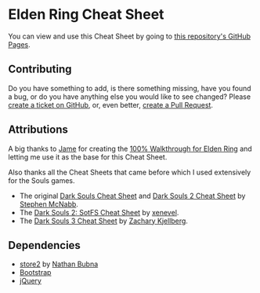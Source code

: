 # Elden Ring Cheat Sheet

You can view and use this Cheat Sheet by going to [this repository's GitHub Pages](http://sunmar.github.io/elden-ring-cheat-sheet/).

## Contributing

Do you have something to add, is there something missing, have you found a bug, or do you have anything else you would like to see changed? Please [create a ticket on GitHub](https://github.com/SunMar/elden-ring-cheat-sheet/issues), or, even better, [create a Pull Request](https://github.com/SunMar/elden-ring-cheat-sheet/pulls).

## Attributions

A big thanks to [Jame](https://www.youtube.com/c/JamesGuides7) for creating the [100% Walkthrough for Elden Ring](https://www.wow-pro.com/elden-ring-100-walkthrough-ultimate-guide/) and letting me use it as the base for this Cheat Sheet.

Also thanks all the Cheat Sheets that came before which I used extensively for the Souls games.
 * The original [Dark Souls Cheat Sheet](https://github.com/smcnabb/dark-souls-cheat-sheet) and [Dark Souls 2 Cheat Sheet](https://github.com/smcnabb/dark-souls-2-cheat-sheet) by [Stephen McNabb](https://github.com/smcnabb).
 * The [Dark Souls 2: SotFS Cheat Sheet](https://github.com/xenevel/dark-souls-2-sotfs-cheat-sheet) by [xenevel](https://github.com/xenevel).
 * The [Dark Souls 3 Cheat Sheet](https://github.com/ZKjellberg/dark-souls-3-cheat-sheet) by [Zachary Kjellberg](https://github.com/ZKjellberg).

## Dependencies

 * [store2](https://github.com/nbubna/store) by [Nathan Bubna](https://github.com/nbubna)
 * [Bootstrap](https://getbootstrap.com/)
 * [jQuery](https://jquery.com/)

